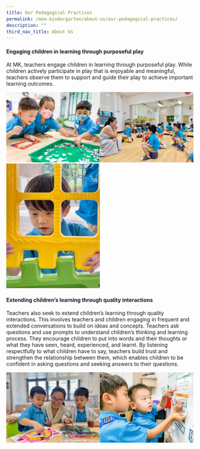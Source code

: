 ```yaml
---
title: Our Pedagogical Practices
permalink: /moe-kindergarten/about-us/our-pedagogical-practices/
description: ""
third_nav_title: About Us
---
```

#### Engaging children in learning through purposeful play
At MK, teachers engage children in learning through purposeful play. While children actively participate in play that is enjoyable and meaningful, teachers observe them to support and guide their play to achieve important learning outcomes.


<img src="/images/mk1.jpg" style="width: 250px; float:center;"><img src="/images/mk2.jpg" style="width: 250px; float:center;"> <br><img src="/images/mk3.jpg" style="width: 250px;">

#### Extending children’s learning through quality interactions
Teachers also seek to extend children’s learning through quality interactions. This involves teachers and children engaging in frequent and extended conversations to build on ideas and concepts.
Teachers ask questions and use prompts to understand children’s thinking and learning process. They encourage children to put into words and their thoughts or what they have seen, heard, experienced, and learnt.
By listening respectfully to what children have to say, teachers build trust and strengthen the relationship between them, which enables children to be confident in asking questions and seeking answers to their questions.

<img src="/images/mk4.jpg" style="width: 250px; float:left;"><img src="/images/mk5.jpg" style="width: 250px;">